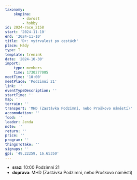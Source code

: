```yaml
---
taxonomy:
    skupina:
        - dorost
        - hobby
id: 2024-race_2158
start: '2024-11-10'
end: '2024-11-10'
title: 'D+: vytrvalost po cestách'
place: Hády
type: T
template: trenink
date: '2024-10-30'
import:
    type: members
    time: 1730277005
meetTime: '10:00'
meetPlace: 'Podzimní 21'
link: ''
eventTypeDescription: ''
startTime: ''
map: ''
terrain: ''
transport: 'MHD (Zastávka Podzimní, nebo Proškovo náměstí)'
accomodation: ''
food: ''
leader: Jenda
note: ''
return: ''
price: ''
program: ''
thingsToTake: ''
signups: ''
gps: '49.22259, 16.65350'
---
```


* **sraz**: 10:00 Podzimní 21
* **doprava**: MHD (Zastávka Podzimní, nebo Proškovo náměstí)
